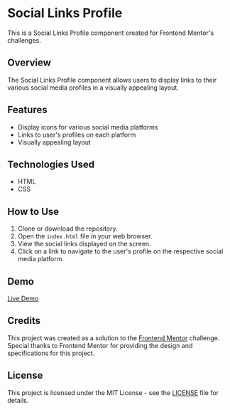 # Social Links Profile

This is a Social Links Profile component created for Frontend Mentor's challenges.

## Overview

The Social Links Profile component allows users to display links to their various social media profiles in a visually appealing layout. 

## Features

- Display icons for various social media platforms
- Links to user's profiles on each platform
- Visually appealing layout

## Technologies Used

- HTML
- CSS

## How to Use

1. Clone or download the repository.
2. Open the `index.html` file in your web browser.
3. View the social links displayed on the screen.
4. Click on a link to navigate to the user's profile on the respective social media platform.

## Demo

[Live Demo](https://social-links-profile-main-sandy.vercel.app)

## Credits

This project was created as a solution to the [Frontend Mentor](https://www.frontendmentor.io/) challenge. Special thanks to Frontend Mentor for providing the design and specifications for this project.

## License

This project is licensed under the MIT License - see the [LICENSE](LICENSE) file for details.
